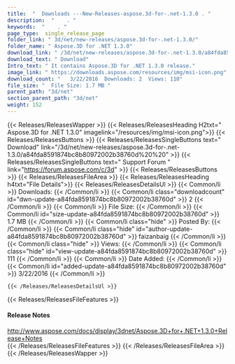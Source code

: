 ```yaml
---
title:  "  Downloads ---New-Releases-aspose.3d-for-.net-1.3.0 . " 
description:  "    . " 
keywords:  "    . " 
page_type:  single_release_page
folder_link: " 3d/net/new-releases/aspose.3d-for-.net-1.3.0/"
folder_name: " Aspose.3D for .NET 1.3.0"
download_link: " /3d/net/new-releases/aspose.3d-for-.net-1.3.0/a84fda8591874bc8b80972002b38760d"
download_text: " Download"
Intro_text: " It contains Aspose.3D for .NET 1.3.0 release."
image_link: " https://downloads.aspose.com/resources/img/msi-icon.png"
download_count: "   3/22/2016  Downloads: 2  Views: 110"
file_size: "  File Size: 1.7 MB "
parent_path: "3d/net"
section_parent_path: "3d/net"
weight: 152 
---
```


{{< Releases/ReleasesWapper >}}
  {{< Releases/ReleasesHeading H2txt=" Aspose.3D for .NET 1.3.0" imagelink="/resources/img/msi-icon.png">}}
  {{< Releases/ReleasesButtons >}}
    {{< Releases/ReleasesSingleButtons text=" Download" link="/3d/net/new-releases/aspose.3d-for-.net-1.3.0/a84fda8591874bc8b80972002b38760d%20%20" >}}
    {{< Releases/ReleasesSingleButtons text=" Support Forum " link="https://forum.aspose.com/c/3d" >}}
  {{< Releases/ReleasesButtons >}}
  {{< Releases/ReleasesFileArea >}}
    {{< Releases/ReleasesHeading h4txt="File Details">}}
    {{< Releases/ReleasesDetailsUl >}}
            {{< Common/li  >}} Downloads: {{< /Common/li >}} 
      {{< Common/li class="downloadcount" id="dwn-update-a84fda8591874bc8b80972002b38760d" >}} 2 {{< /Common/li >}} 
      {{< Common/li  >}} File Size: {{< /Common/li >}} 
      {{< Common/li id="size-update-a84fda8591874bc8b80972002b38760d" >}} 1.7 MB {{< /Common/li >}} 
      {{< Common/li  class="hide" >}} Posted By: {{< /Common/li >}} 
      {{< Common/li class="hide" id="author-update-a84fda8591874bc8b80972002b38760d" >}} faizanbaig {{< /Common/li >}} 
      {{< Common/li class="hide"  >}} Views: {{< /Common/li >}} 
      {{< Common/li class="hide" id="view-update-a84fda8591874bc8b80972002b38760d" >}} 111 {{< /Common/li >}} 
      {{< Common/li  >}} Date Added: {{< /Common/li >}} 
      {{< Common/li id="added-update-a84fda8591874bc8b80972002b38760d" >}} 3/22/2016 {{< /Common/li >}} 

    {{< /Releases/ReleasesDetailsUl >}}

  {{< Releases/ReleasesFileFeatures >}}
      <h4>Release Notes</h4><div><a href="http://www.aspose.com/docs/display/3dnet/Aspose.3D+for+.NET+1.3.0+Release+Notes">http://www.aspose.com/docs/display/3dnet/Aspose.3D+for+.NET+1.3.0+Release+Notes</a></div>
  {{< /Releases/ReleasesFileFeatures >}}
 {{< /Releases/ReleasesFileArea >}}
{{< /Releases/ReleasesWapper >}}


